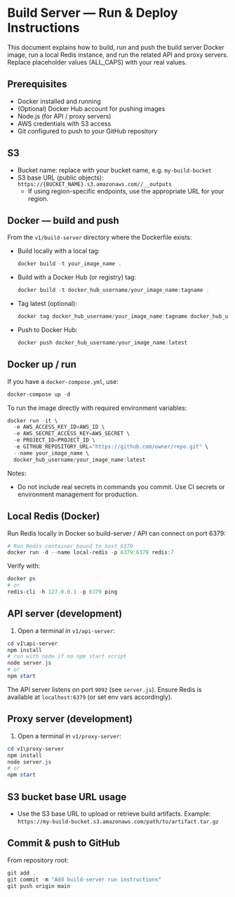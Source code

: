 # Build Server — Run & Deploy Instructions

This document explains how to build, run and push the build server Docker image, run a local Redis instance, and run the related API and proxy servers. Replace placeholder values (ALL_CAPS) with your real values.

## Prerequisites
- Docker installed and running
- (Optional) Docker Hub account for pushing images
- Node.js (for API / proxy servers)
- AWS credentials with S3 access
- Git configured to push to your GitHub repository

## S3
- Bucket name: replace with your bucket name, e.g. `my-build-bucket`
- S3 base URL (public objects): `https://{BUCKET_NAME}.s3.amazonaws.com//__outputs`
  - If using region-specific endpoints, use the appropriate URL for your region.

## Docker — build and push
From the `v1/build-server` directory where the Dockerfile exists:

- Build locally with a local tag:
  ```powershell
  docker build -t your_image_name .
  ```

- Build with a Docker Hub (or registry) tag:
  ```powershell
  docker build -t docker_hub_username/your_image_name:tagname .
  ```

- Tag latest (optional):
  ```powershell
  docker tag docker_hub_username/your_image_name:tagname docker_hub_username/your_image_name:latest
  ```

- Push to Docker Hub:
  ```powershell
  docker push docker_hub_username/your_image_name:latest
  ```

## Docker up / run
If you have a `docker-compose.yml`, use:
```powershell
docker-compose up -d
```

To run the image directly with required environment variables:
```powershell
docker run -it \
  -e AWS_ACCESS_KEY_ID=AWS_ID \
  -e AWS_SECRET_ACCESS_KEY=AWS_SECRET \
  -e PROJECT_ID=PROJECT_ID \
  -e GITHUB_REPOSITORY_URL="https://github.com/owner/repo.git" \
  --name your_image_name \
  docker_hub_username/your_image_name:latest
```

Notes:
- Do not include real secrets in commands you commit. Use CI secrets or environment management for production.

## Local Redis (Docker)
Run Redis locally in Docker so build-server / API can connect on port 6379:
```powershell
# Run Redis container bound to host 6379
docker run -d --name local-redis -p 6379:6379 redis:7
```

Verify with:
```powershell
docker ps
# or
redis-cli -h 127.0.0.1 -p 6379 ping
```

## API server (development)
1. Open a terminal in `v1/api-server`:
```powershell
cd v1\api-server
npm install
# run with node if no npm start script
node server.js
# or
npm start
```

The API server listens on port `9092` (see `server.js`). Ensure Redis is available at `localhost:6379` (or set env vars accordingly).

## Proxy server (development)
1. Open a terminal in `v1/proxy-server`:
```powershell
cd v1\proxy-server
npm install
node server.js
# or
npm start
```

## S3 bucket base URL usage
- Use the S3 base URL to upload or retrieve build artifacts. Example:
  `https://my-build-bucket.s3.amazonaws.com/path/to/artifact.tar.gz`

## Commit & push to GitHub
From repository root:
```powershell
git add .
git commit -m "Add build-server run instructions"
git push origin main
```

